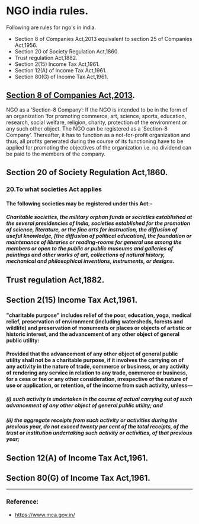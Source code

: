 # NGO india rules.

Following are rules for ngo's in india.

* Section 8 of Companies Act,2013 equivalent to section 25 of Companies Act,1956.
* Section 20 of Society Regulation Act,1860.
* Trust regulation Act,1882.
* Section 2(15) Income Tax Act,1961.  
* Section 12(A) of Income Tax Act,1961.
* Section 80(G) of Income Tax Act,1961.

## [Section 8 of Companies Act,2013](https://www.mca.gov.in/SearchableActs/Section8.htm).

NGO as a ‘Section-8 Company’: If the NGO is intended to be in the form of an organization ‘for promoting commerce, art, science, sports, education, research, social welfare, religion, charity, protection of the environment or any such other object. The NGO can be registered as a ‘Section-8 Company’. Thereafter, it has to function as a not-for-profit organization and thus, all profits generated during the course of its functioning have to be applied for promoting the objectives of the organization i.e. no dividend can be paid to the members of the company.

## Section 20 of Society Regulation Act,1860.

### 20.To what societies Act applies
#### The following societies may be registered under this Act:-
##### Charitable societies, the military orphan funds or societies established at the several presidencies of India, societies established for the promotion of science, literature, or the fine arts for instruction, the diffusion of useful knowledge, [the diffusion of political education], the foundation or maintenance of libraries or reading-rooms for general use among the members or open to the public or public museums and galleries of paintings and other works of art, collections of natural history, mechanical and philosophical inventions, instruments, or designs.

## Trust regulation Act,1882.


## Section 2(15) Income Tax Act,1961.
#### "charitable purpose" includes relief of the poor, education, yoga, medical relief, preservation of environment (including watersheds, forests and wildlife) and preservation of monuments or places or objects of artistic or historic interest, and the advancement of any other object of general public utility:
#### Provided that the advancement of any other object of general public utility shall not be a charitable purpose, if it involves the carrying on of any activity in the nature of trade, commerce or business, or any activity of rendering any service in relation to any trade, commerce or business, for a cess or fee or any other consideration, irrespective of the nature of use or application, or retention, of the income from such activity, unless—
 ##### (i) such activity is undertaken in the course of actual carrying out of such advancement of any other object of general public utility; and
 ##### (ii) the aggregate receipts from such activity or activities during the previous year, do not exceed twenty per cent of the total receipts, of the trust or institution undertaking such activity or activities, of that previous year;
 
## Section 12(A) of Income Tax Act,1961.


## Section 80(G) of Income Tax Act,1961.


---


### Reference:
* https://www.mca.gov.in/
